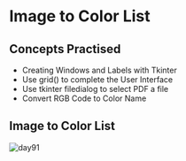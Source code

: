 #  Image to Color List
## Concepts Practised
- Creating Windows and Labels with Tkinter
- Use grid() to complete the User Interface
- Use tkinter filedialog to select PDF a file
- Convert RGB Code to Color Name
## Image to Color List
![day91](https://user-images.githubusercontent.com/98851253/171543731-22add9bf-cc78-4e28-b352-26a969ed8203.gif)
